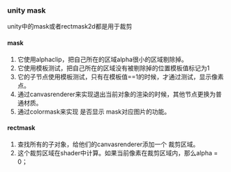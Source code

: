 ### unity mask

unity中的mask或者rectmask2d都是用于裁剪



#### mask

1. 它使用alphaclip，把自己所在的区域alpha很小的区域剔除掉。
2. 它使用模板测试，把自己所在的区域没有被剔除掉的位置模板值标记为1
3. 它的子节点使用模板测试，只有在模板值==1的时候，才通过测试，显示像素点。
4. 通过canvasrenderer来实现退出当前对象的渲染的时候，其他节点更换为普通材质。
5. 通过colormask来实现 是否显示 mask对应图片的功能。



#### rectmask

1. 查找所有的子对象，给他们的canvasrenderer添加一个 裁剪区域。
2. 这个裁剪区域在shader中计算。如果当前像素在裁剪区域内，那么alpha = 0；



